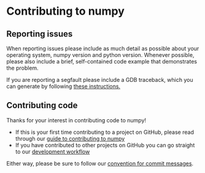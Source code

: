 # Contributing to numpy

## Reporting issues

When reporting issues please include as much detail as possible about your
operating system, numpy version and python version. Whenever possible, please
also include a brief, self-contained code example that demonstrates the problem.

If you are reporting a segfault please include a GDB traceback, which you can
generate by following
[these instructions.](https://github.com/numpy/numpy/blob/master/doc/source/dev/development_environment.rst#debugging)

## Contributing code

Thanks for your interest in contributing code to numpy!

+ If this is your first time contributing to a project on GitHub, please read
through our
[guide to contributing to numpy](http://docs.scipy.org/doc/numpy-dev/dev/index.html)
+ If you have contributed to other projects on GitHub you can go straight to our
[development workflow](http://docs.scipy.org/doc/numpy-dev/dev/gitwash/development_workflow.html)

Either way, please be sure to follow our
[convention for commit messages](http://docs.scipy.org/doc/numpy-dev/dev/gitwash/development_workflow.html).


